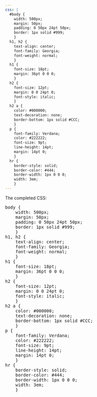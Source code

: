 ```yaml
---
css: |
  #body {
    width: 500px;
    margin: 50px;
    padding: 0 50px 24pt 50px;
    border: 1px solid #999;
    }
  h1, h2 {
    text-align: center;
    font-family: Georgia;
    font-weight: normal;
    }
  h1 {
    font-size: 18pt;
    margin: 36pt 0 0 0;
    }
  h2 {
    font-size: 12pt;
    margin: 0 0 24pt 0;
    font-style: italic;
    }
  h2 a {
    color: #000000;
    text-decoration: none;
    border-bottom: 1px solid #CCC;
    }
  p {
    font-family: Verdana;
    color: #222222;
    font-size: 9pt;
    line-height: 14pt;
    margin: 14pt 0;
    }
  hr {
    border-style: solid;
    border-color: #444;
    border-width: 1px 0 0 0;
    width: 3em;
    }
---
```


<p>The completed CSS:</p>

<pre>
body {
	width: 500px;
	margin: 50px;
	padding: 0 50px 24pt 50px;
	border: 1px solid #999;
	}
h1, h2 {
	text-align: center;
	font-family: Georgia;
	font-weight: normal;
	}
h1 {
	font-size: 18pt;
	margin: 36pt 0 0 0;
	}
h2 {
	font-size: 12pt;
	margin: 0 0 24pt 0;
	font-style: italic;
	}
h2 a {
	color: #000000;
	text-decoration: none;
	border-bottom: 1px solid #CCC;
	}
p {
	font-family: Verdana;
	color: #222222;
	font-size: 9pt;
	line-height: 14pt;
	margin: 14pt 0;
	}
hr {
	border-style: solid;
	border-color: #444;
	border-width: 1px 0 0 0;
	width: 3em;
	}
</pre>
